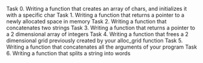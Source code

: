 Task 0.  Writing a function that creates an array of chars, and initializes it with a specific char
Task 1.  Writing a function that returns a pointer to a newly allocated space in memory
Task 2.  Writing a function that concatenates two strings
Task 3.  Writing a function that returns a pointer to a 2 dimensional array of integers
Task 4.  Writing a function that frees a 2 dimensional grid previously created by your alloc_grid function
Task 5.  Writing a function that concatenates all the arguments of your program
Task 6.  Writing  a function that splits a string into words
